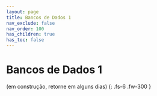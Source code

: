 ```yaml
---
layout: page
title: Bancos de Dados 1
nav_exclude: false
nav_order: 100
has_children: true
has_toc: false
---
```


# Bancos de Dados 1

(em construção, retorne em alguns dias)
{: .fs-6 .fw-300 }
